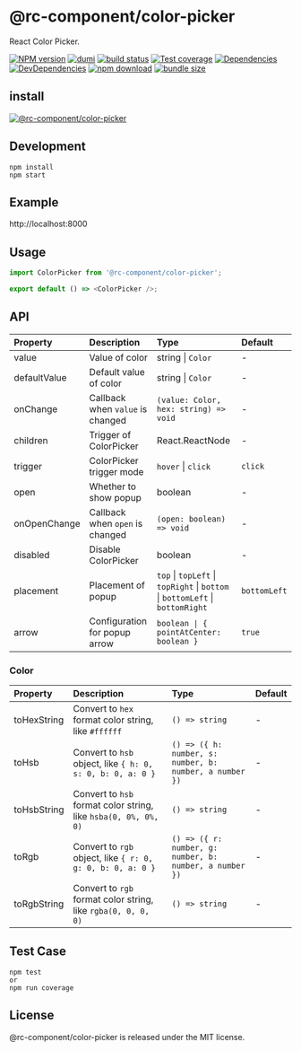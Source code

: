 # @rc-component/color-picker

React Color Picker.

[![NPM version][npm-image]][npm-url] [![dumi](https://img.shields.io/badge/docs%20by-dumi-blue?style=flat-square)](https://github.com/umijs/dumi) [![build status][github-actions-image]][github-actions-url] [![Test coverage][codecov-image]][codecov-url] [![Dependencies][david-image]][david-url] [![DevDependencies][david-dev-image]][david-dev-url] [![npm download][download-image]][download-url] [![bundle size][bundlephobia-image]][bundlephobia-url]

[npm-image]: http://img.shields.io/npm/v/@rc-component/color-picker.svg?style=flat-square
[npm-url]: http://npmjs.org/package/@rc-component/color-picker
[github-actions-image]: https://github.com/react-component/table/workflows/CI/badge.svg
[github-actions-url]: https://github.com/react-component/table/actions
[coveralls-image]: https://img.shields.io/coveralls/react-component/table.svg?style=flat-square
[coveralls-url]: https://coveralls.io/r/react-component/table?branch=master
[codecov-image]: https://img.shields.io/codecov/c/github/react-component/table/master.svg?style=flat-square
[codecov-url]: https://codecov.io/gh/react-component/table/branch/master
[david-url]: https://david-dm.org/react-component/table
[david-image]: https://david-dm.org/react-component/table/status.svg?style=flat-square
[david-dev-url]: https://david-dm.org/react-component/table?type=dev
[david-dev-image]: https://david-dm.org/react-component/table/dev-status.svg?style=flat-square
[download-image]: https://img.shields.io/npm/dm/@rc-component/color-picker.svg?style=flat-square
[download-url]: https://npmjs.org/package/@rc-component/color-picker
[bundlephobia-url]: https://bundlephobia.com/result?p=@rc-component/color-picker
[bundlephobia-image]: https://badgen.net/bundlephobia/minzip/@rc-component/color-picker

## install

[![@rc-component/color-picker](https://nodei.co/npm/@rc-component/color-picker.png)](https://npmjs.org/package/@rc-component/color-picker)

## Development

```
npm install
npm start
```

## Example

http://localhost:8000

## Usage

```js
import ColorPicker from '@rc-component/color-picker';

export default () => <ColorPicker />;
```

## API

<!-- prettier-ignore -->
| Property | Description | Type | Default |
| :-- | :-- | :-- | :-- |
| value | Value of color | string \| `Color` | - |
| defaultValue | Default value of color | string \| `Color` | - |
| onChange | Callback when `value` is changed | `(value: Color, hex: string) => void` | - |
| children | Trigger of ColorPicker | React.ReactNode | - |
| trigger | ColorPicker trigger mode | `hover` \| `click` | `click` |
| open | Whether to show popup | boolean | - |
| onOpenChange | Callback when `open` is changed | `(open: boolean) => void` | - |
| disabled | Disable ColorPicker | boolean | - |
| placement | Placement of popup | `top` \| `topLeft` \| `topRight` \| `bottom` \| `bottomLeft` \| `bottomRight` | `bottomLeft` |
| arrow | Configuration for popup arrow | `boolean \| { pointAtCenter: boolean }` | `true` | - |

### Color

<!-- prettier-ignore -->
| Property | Description | Type | Default |
| :-- | :-- | :-- | :-- |
| toHexString | Convert to `hex` format color string, like `#ffffff` | `() => string` | - |
| toHsb | Convert to `hsb` object, like `{ h: 0, s: 0, b: 0, a: 0 }`  | `() => ({ h: number, s: number, b: number, a number })` | - |
| toHsbString | Convert to `hsb` format color string, like `hsba(0, 0%, 0%, 0)` | `() => string` | - |
| toRgb | Convert to `rgb` object,  like `{ r: 0, g: 0, b: 0, a: 0 }` | `() => ({ r: number, g: number, b: number, a number })` | - |
| toRgbString | Convert to `rgb` format color string, like `rgba(0, 0, 0, 0)` | `() => string` | - |

## Test Case

```
npm test
or
npm run coverage
```

## License

@rc-component/color-picker is released under the MIT license.
